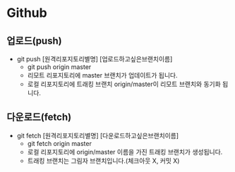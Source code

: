 # Github

## 업로드(push)
- git push [원격리포지토리별명] [업로드하고싶은브랜치이름]
  - git push origin master
  - 리모트 리포지토리에 master 브랜치가 업데이트가 됩니다.
  - 로컬 리포지토리에 트래킹 브랜치 origin/master이 리모트 브랜치와 동기화 됩니다.

## 다운로드(fetch)
- git fetch [원격리포지토리별명] [다운로드하고싶은브랜치이름]
  - git fetch origin master
  - 로컬 리포지토리에 origin/master 이름을 가진 트래킹 브랜치가 생성됩니다.
  - 트래킹 브랜치는 그림자 브랜치입니다.(체크아웃 X, 커밋 X)